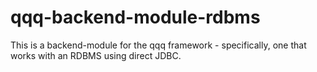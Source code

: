 # qqq-backend-module-rdbms
This is a backend-module for the qqq framework - specifically, one that works with an RDBMS using direct JDBC.
